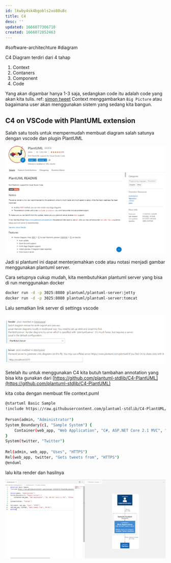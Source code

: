 ```yaml
---
id: lkwby4sk4bgobls2xo80u8c
title: C4
desc: ''
updated: 1666077306710
created: 1666072852463
---
```

<!-- markdownlint-disable no-missing-space-atx -->
#software-architechture
#diagram
<!-- markdownlint-disable no-missing-space-atx -->

C4 Diagram terdiri dari 4 tahap

1. Context
2. Contaners
3. Component
4. Code

Yang akan digambar hanya 1-3 saja, sedangkan code itu adalah code yang akan kita tulis. ref: [simon tweet](https://twitter.com/simonbrown/status/1580504505086795778)
Context menggambarkan `Big Picture` atau bagaimana user akan menggunakan sistem yang sedang kita bangun.

## C4 on VSCode with PlantUML extension

Salah satu tools untuk mempermudah membuat diagram salah satunya dengan vscode dan plugin PlantUML

![plantuml extension](assets/C4-plantuml-extension.png)

Jadi si plantuml ini dapat menterjemahkan code atau notasi menjadi gambar menggunakan plantuml server.

Cara setupnya cukup mudah, kita membutuhkan plantuml server yang bisa di run menggunakan docker

```bash
docker run -d -p 3025:8080 plantuml/plantuml-server:jetty
docker run -d -p 3025:8080 plantuml/plantuml-server:tomcat
```

Lalu sematkan link server di settings vscode

![config plantuml vscode](assets/C4-config-plantuml-vscode.png)

Setelah itu untuk menggunakan C4 kita butuh tambahan annotation yang bisa kita gunakan dari [https://github.com/plantuml-stdlib/C4-PlantUML](https://github.com/plantuml-stdlib/C4-PlantUML)

kita coba dengan membuat file context.puml

```bash
@startuml Basic Sample
!include https://raw.githubusercontent.com/plantuml-stdlib/C4-PlantUML/master/C4_Container.puml

Person(admin, "Administrator")
System_Boundary(c1, "Sample System") {
    Container(web_app, "Web Application", "C#, ASP.NET Core 2.1 MVC", "Allows users to compare multiple Twitter timelines")
}
System(twitter, "Twitter")

Rel(admin, web_app, "Uses", "HTTPS")
Rel(web_app, twitter, "Gets tweets from", "HTTPS")
@enduml
```

lalu kita render dan hasilnya

![plantuml vscode preview](assets/C4-plantuml-vscode-preview.png)
